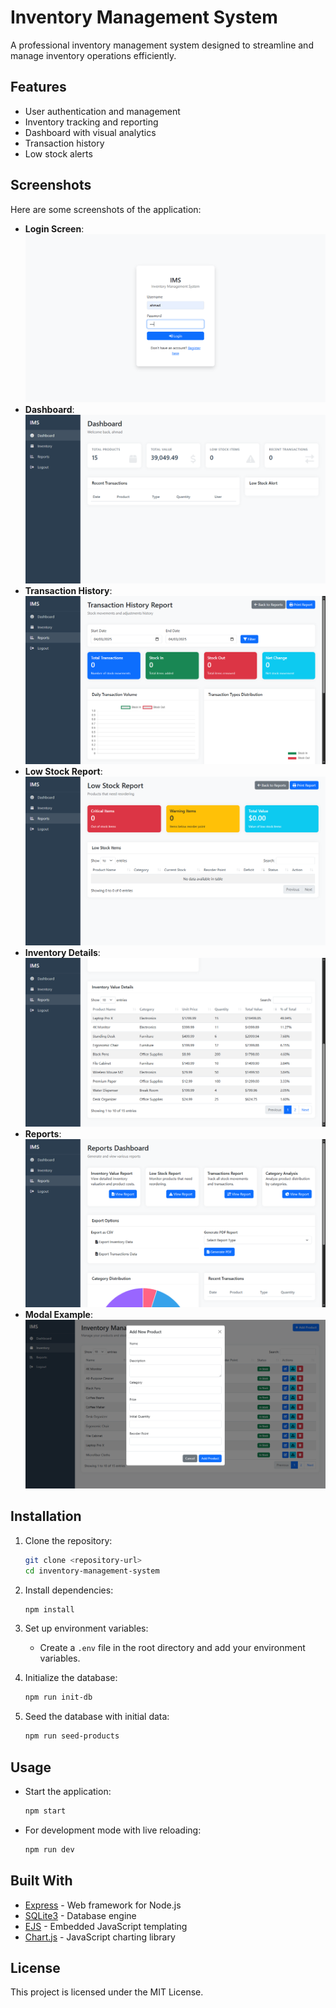 # Inventory Management System

A professional inventory management system designed to streamline and manage inventory operations efficiently.

## Features

- User authentication and management
- Inventory tracking and reporting
- Dashboard with visual analytics
- Transaction history
- Low stock alerts

## Screenshots

Here are some screenshots of the application:

- **Login Screen**: ![Login Screen](screenshots/ims-login.png)
- **Dashboard**: ![Dashboard](screenshots/ims-dashboard.png)
- **Transaction History**: ![Transaction History](screenshots/transaction-his.png)
- **Low Stock Report**: ![Low Stock Report](screenshots/low-stock-report.png)
- **Inventory Details**: ![Inventory Details](screenshots/ims-ivd.png)
- **Reports**: ![Reports](screenshots/ims-reports.png)
- **Modal Example**: ![Modal Example](screenshots/ims-modal.png)

## Installation

1. Clone the repository:
   ```bash
   git clone <repository-url>
   cd inventory-management-system
   ```

2. Install dependencies:
   ```bash
   npm install
   ```

3. Set up environment variables:
   - Create a `.env` file in the root directory and add your environment variables.

4. Initialize the database:
   ```bash
   npm run init-db
   ```

5. Seed the database with initial data:
   ```bash
   npm run seed-products
   ```

## Usage

- Start the application:
  ```bash
  npm start
  ```

- For development mode with live reloading:
  ```bash
  npm run dev
  ```

## Built With

- [Express](https://expressjs.com/) - Web framework for Node.js
- [SQLite3](https://www.sqlite.org/index.html) - Database engine
- [EJS](https://ejs.co/) - Embedded JavaScript templating
- [Chart.js](https://www.chartjs.org/) - JavaScript charting library

## License

This project is licensed under the MIT License. 
